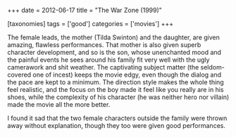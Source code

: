 +++
date = 2012-06-17
title = "The War Zone (1999)"

[taxonomies]
tags = ['good']
categories = ['movies']
+++

The female leads, the mother (Tilda Swinton) and the daughter, are given
amazing, flawless performances. That mother is also given superb
character development, and so is the son, whose unenchanted mood and the
painful events he sees around his family fit very well with the ugly
camerawork and shit weather. The captivating subject matter (the
seldom-covered one of incest) keeps the movie edgy, even though the
dialog and the pace are kept to a minimum. The direction style makes the
whole thing feel realistic, and the focus on the boy made it feel like
you really are in his shoes, while the complexity of his character (he
was neither hero nor villain) made the movie all the more better.

I found it sad that the two female characters outside the family were
thrown away without explanation, though they too were given good
performances.

